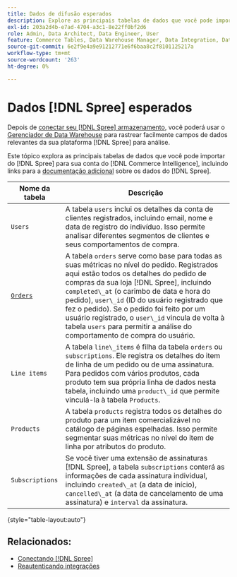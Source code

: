 ```yaml
---
title: Dados de difusão esperados
description: Explore as principais tabelas de dados que você pode importar do Spree para sua conta  [!DNL Commerce Intelligence] .
exl-id: 203a2d4b-e7ad-4704-a3c1-8e22ff0bf2d6
role: Admin, Data Architect, Data Engineer, User
feature: Commerce Tables, Data Warehouse Manager, Data Integration, Data Import/Export
source-git-commit: 6e2f9e4a9e91212771e6f6baa8c2f8101125217a
workflow-type: tm+mt
source-wordcount: '263'
ht-degree: 0%

---
```


# Dados [!DNL Spree] esperados

Depois de [conectar seu [!DNL Spree] armazenamento](../../../data-analyst/importing-data/integrations/spree.md), você poderá usar o [Gerenciador de Data Warehouse](../../data-warehouse-mgr/tour-dwm.md) para rastrear facilmente campos de dados relevantes da sua plataforma [!DNL Spree] para análise.

Este tópico explora as principais tabelas de dados que você pode importar do [!DNL Spree] para sua conta do [!DNL Commerce Intelligence], incluindo links para a [documentação adicional](https://guides.spreecommerce.org/developer/addresses.html#address) sobre os dados do [!DNL Spree].

| **Nome da tabela** | **Descrição** |
|-----|-----|
| `Users` | A tabela `users` inclui os detalhes da conta de clientes registrados, incluindo email, nome e data de registro do indivíduo. Isso permite analisar diferentes segmentos de clientes e seus comportamentos de compra. |
| [`Orders`](https://guides.spreecommerce.org/developer/orders.html#overview) | A tabela `orders` serve como base para todas as suas métricas no nível do pedido. Registrados aqui estão todos os detalhes do pedido de compras da sua loja [!DNL Spree], incluindo `completed\_at` (o carimbo de data e hora do pedido), `user\_id` (ID do usuário registrado que fez o pedido). Se o pedido foi feito por um usuário registrado, o `user\_id` vincula de volta à tabela `users` para permitir a análise do comportamento de compra do usuário. |
| `Line items` | A tabela `line\_items` é filha da tabela `orders` ou `subscriptions`. Ele registra os detalhes do item de linha de um pedido ou de uma assinatura. Para pedidos com vários produtos, cada produto tem sua própria linha de dados nesta tabela, incluindo uma `product\_id` que permite vinculá-la à tabela `Products`. |
| `Products` | A tabela `products` registra todos os detalhes do produto para um item comercializável no catálogo de páginas espelhadas. Isso permite segmentar suas métricas no nível do item de linha por atributos do produto. |
| `Subscriptions` | Se você tiver uma extensão de assinaturas [!DNL Spree], a tabela `subscriptions` conterá as informações de cada assinatura individual, incluindo `created\_at` (a data de início), `cancelled\_at` (a data de cancelamento de uma assinatura) e `interval` da assinatura. |

{style="table-layout:auto"}

## Relacionados:

* [Conectando [!DNL Spree]](../integrations/spree.md)
* [Reautenticando integrações](https://experienceleague.adobe.com/docs/commerce-knowledge-base/kb/how-to/mbi-reauthenticating-integrations.html?lang=pt-BR)
